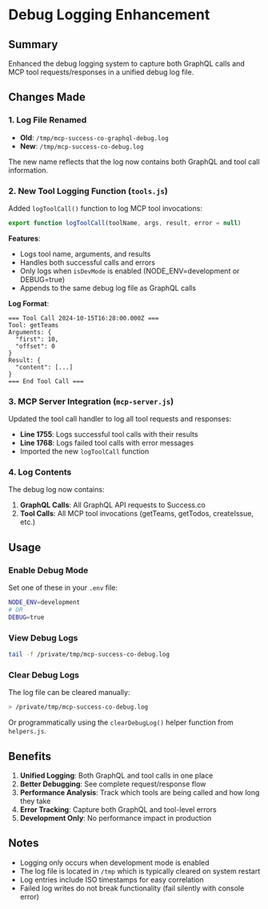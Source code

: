 # Debug Logging Enhancement

## Summary

Enhanced the debug logging system to capture both GraphQL calls and MCP tool requests/responses in a unified debug log file.

## Changes Made

### 1. Log File Renamed

- **Old**: `/tmp/mcp-success-co-graphql-debug.log`
- **New**: `/tmp/mcp-success-co-debug.log`

The new name reflects that the log now contains both GraphQL and tool call information.

### 2. New Tool Logging Function (`tools.js`)

Added `logToolCall()` function to log MCP tool invocations:

```javascript
export function logToolCall(toolName, args, result, error = null)
```

**Features**:

- Logs tool name, arguments, and results
- Handles both successful calls and errors
- Only logs when `isDevMode` is enabled (NODE_ENV=development or DEBUG=true)
- Appends to the same debug log file as GraphQL calls

**Log Format**:

```
=== Tool Call 2024-10-15T16:28:00.000Z ===
Tool: getTeams
Arguments: {
  "first": 10,
  "offset": 0
}
Result: {
  "content": [...]
}
=== End Tool Call ===
```

### 3. MCP Server Integration (`mcp-server.js`)

Updated the tool call handler to log all tool requests and responses:

- **Line 1755**: Logs successful tool calls with their results
- **Line 1768**: Logs failed tool calls with error messages
- Imported the new `logToolCall` function

### 4. Log Contents

The debug log now contains:

1. **GraphQL Calls**: All GraphQL API requests to Success.co
2. **Tool Calls**: All MCP tool invocations (getTeams, getTodos, createIssue, etc.)

## Usage

### Enable Debug Mode

Set one of these in your `.env` file:

```bash
NODE_ENV=development
# OR
DEBUG=true
```

### View Debug Logs

```bash
tail -f /private/tmp/mcp-success-co-debug.log
```

### Clear Debug Logs

The log file can be cleared manually:

```bash
> /private/tmp/mcp-success-co-debug.log
```

Or programmatically using the `clearDebugLog()` helper function from `helpers.js`.

## Benefits

1. **Unified Logging**: Both GraphQL and tool calls in one place
2. **Better Debugging**: See complete request/response flow
3. **Performance Analysis**: Track which tools are being called and how long they take
4. **Error Tracking**: Capture both GraphQL and tool-level errors
5. **Development Only**: No performance impact in production

## Notes

- Logging only occurs when development mode is enabled
- The log file is located in `/tmp` which is typically cleared on system restart
- Log entries include ISO timestamps for easy correlation
- Failed log writes do not break functionality (fail silently with console error)
